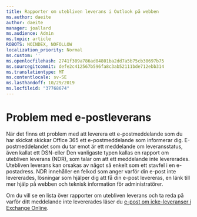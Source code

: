 ```yaml
---
title: Rapporter om utebliven leverans i Outlook på webben
ms.author: daeite
author: daeite
manager: joallard
ms.audience: Admin
ms.topic: article
ROBOTS: NOINDEX, NOFOLLOW
localization_priority: Normal
ms.custom: ''
ms.openlocfilehash: 2741f309a786ad04801ba2dd7a5b75cb30697b75
ms.sourcegitcommit: defe2c412567b596fa8c3ab52111bde712ebb314
ms.translationtype: MT
ms.contentlocale: sv-SE
ms.lasthandoff: 10/29/2019
ms.locfileid: "37768674"
---
```

# <a name="issues-with-email-delivery"></a>Problem med e-postleverans

När det finns ett problem med att leverera ett e-postmeddelande som du har skickat skickar Office 365 ett e-postmeddelande som informerar dig. E-postmeddelandet som du tar emot är ett meddelande om leveransstatus, även kallat ett DSN-eller Den vanligaste typen kallas en rapport om utebliven leverans (NDR), som talar om att ett meddelande inte levererades. Utebliven leverans kan orsakas av något så enkelt som ett stavfel i en e-postadress. NDR innehåller en felkod som anger varför din e-post inte levererades, lösningar som hjälper dig att få din e-post levereras, en länk till mer hjälp på webben och teknisk information för administratörer.

Om du vill se en lista över rapporter om utebliven leverans och ta reda på varför ditt meddelande inte levererades läser du [e-post om icke-leveranser i Exchange Online](https://docs.microsoft.com/exchange/mail-flow-best-practices/non-delivery-reports-in-exchange-online/non-delivery-reports-in-exchange-online).